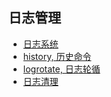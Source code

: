 ## 日志管理

+ [日志系统](log.md)
+ [history, 历史命令](history.md)
+ [logrotate, 日志轮循](logrotate.md)
+ [日志清理](clean_logs/)
